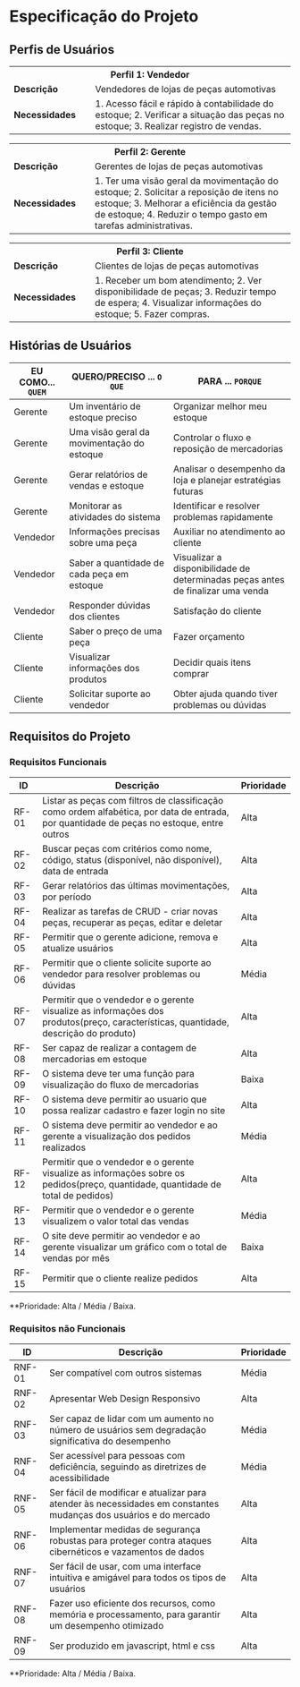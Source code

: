 # Especificação do Projeto

## Perfis de Usuários


<table>
<tbody>
<tr align=center>
<th colspan="2">Perfil 1: Vendedor </th>
</tr>
<tr>
<td width="150px"><b>Descrição</b></td>
<td width="600px">Vendedores de lojas de peças automotivas</td>
</tr>
<tr>
<td><b>Necessidades</b></td>
<td>1. Acesso fácil e rápido à contabilidade do estoque; 2.	Verificar a situação das peças no estoque; 3. Realizar registro de vendas.</td>
</tr>
</tbody>
</table>

<table>
<tbody>
<tr align=center>
<th colspan="2">Perfil 2: Gerente </th>
</tr>
<tr>
<td width="150px"><b>Descrição</b></td>
<td width="600px">Gerentes de lojas de peças automotivas</td>
</tr>
<tr>
<td><b>Necessidades</b></td>
<td>1. Ter uma visão geral da movimentação do estoque; 2. Solicitar a reposição de itens no estoque; 3. Melhorar a eficiência da gestão de estoque; 4. Reduzir o tempo gasto em tarefas administrativas.</td>
</tr>
</tbody>
</table>

<table>
<tbody>
<tr align=center>
<th colspan="2">Perfil 3: Cliente </th>
</tr>
<tr>
<td width="150px"><b>Descrição</b></td>
<td width="600px">Clientes de lojas de peças automotivas</td>
</tr>
<tr>
<td><b>Necessidades</b></td>
<td>1. Receber um bom atendimento; 2. Ver disponibilidade de peças; 3. Reduzir tempo de espera; 4. Visualizar informações do estoque; 5.	Fazer compras.</td>
</tr>
</tbody>
</table>

## Histórias de Usuários

|EU COMO... `QUEM`   | QUERO/PRECISO ... `O QUE` |PARA ... `PORQUE`                 |
|--------------------|---------------------------|----------------------------------|
|Gerente             |Um inventário de estoque preciso|Organizar melhor meu estoque|
|Gerente             |Uma visão geral da movimentação do  estoque | Controlar o fluxo e reposição de mercadorias |
|Gerente             |Gerar relatórios de vendas e estoque|Analisar o desempenho da loja e planejar estratégias futuras|
|Gerente             |Monitorar as atividades do sistema|Identificar e resolver problemas rapidamente|
|Vendedor            |Informações precisas sobre uma peça|Auxiliar no atendimento ao cliente|
|Vendedor            |Saber a quantidade de cada peça em estoque|Visualizar a disponibilidade de determinadas peças antes de finalizar uma venda|
|Vendedor            |Responder dúvidas dos clientes|Satisfação do cliente|
|Cliente             |Saber o preço de uma peça|Fazer orçamento|
|Cliente             |Visualizar informações dos produtos|Decidir quais itens comprar|
|Cliente             |Solicitar suporte ao vendedor|Obter ajuda quando tiver problemas ou dúvidas|


## Requisitos do Projeto

### Requisitos Funcionais

|ID    | Descrição                | Prioridade |
|-------|---------------------------------|----|
| RF-01 |Listar as peças com filtros de classificação como ordem alfabética, por data de entrada, por quantidade de peças no estoque, entre outros                    | Alta   | 
| RF-02 |Buscar peças com critérios como nome, código, status (disponível, não disponível), data de entrada | Alta |
| RF-03 |Gerar relatórios das últimas movimentações, por período|Alta|
| RF-04 |Realizar as tarefas de CRUD - criar novas peças, recuperar as peças, editar e deletar|Alta|
| RF-05 |Permitir que o gerente adicione, remova e atualize usuários|Alta|
| RF-06 |Permitir que o cliente solicite suporte ao vendedor para resolver problemas ou dúvidas|Média|
| RF-07 |Permitir que o vendedor e o gerente visualize as informações dos produtos(preço, características, quantidade, descrição do produto)|Alta|
| RF-08 |Ser capaz de realizar a contagem de mercadorias em estoque|Alta|
| RF-09 |O sistema deve ter uma função para visualização do fluxo de mercadorias|Baixa|
| RF-10 |O sistema deve permitir ao usuario que possa realizar cadastro e fazer login no site|Alta|
| RF-11 |O sistema deve permitir ao vendedor e ao gerente a visualização dos pedidos realizados|Média|
| RF-12 |Permitir que o vendedor e o gerente visualize as informações sobre os pedidos(preço, quantidade, quantidade de total de pedidos)|Alta|
| RF-13 |Permitir que o vendedor e o gerente visualizem o valor total das vendas|Média|
| RF-14 | O site deve permitir ao vendedor e ao gerente visualizar um gráfico com o total de vendas por mês | Baixa |
| RF-15 | Permitir que o cliente realize pedidos | Alta |



**Prioridade: Alta / Média / Baixa. 

### Requisitos não Funcionais

|ID      | Descrição               |Prioridade |
|--------|-------------------------|----|
| RNF-01 | Ser compatível com outros sistemas| Média   | 
| RNF-02 | Apresentar Web Design Responsivo | Alta   | 
| RNF-03 | Ser capaz de lidar com um aumento no número de usuários sem degradação significativa do desempenho|Média|
| RNF-04 |Ser acessível para pessoas com deficiência, seguindo as diretrizes de acessibilidade|Média|
| RNF-05 |Ser fácil de modificar e atualizar para atender às necessidades em constantes mudanças dos usuários e do mercado|Alta|
| RNF-06 |Implementar medidas de segurança robustas para proteger contra ataques cibernéticos e vazamentos de dados|Alta|
| RNF-07 |Ser fácil de usar, com uma interface intuitiva e amigável para todos os tipos de usuários|Alta|
| RNF-08 |Fazer uso eficiente dos recursos, como memória e processamento, para garantir um desempenho otimizado|Alta|
| RNF-09 |Ser produzido em javascript, html e css|Alta|

**Prioridade: Alta / Média / Baixa. 

